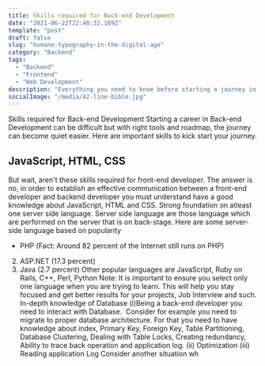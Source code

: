 ```yaml
---
title: Skills required for Back-end Development
date: "2021-06-22T22:40:32.169Z"
template: "post"
draft: false
slug: "humane-typography-in-the-digital-age"
category: "Backend"
tags:
  - "Backend"
  - "Frontend"
  - "Web Development"
description: "Everything you need to knoe before starting a journey in Backene Developement"
socialImage: "/media/42-line-bible.jpg"
---
```



Skills required for Back-end Development
Starting a career in Back-end Development can be difficult but with right tools and roadmap, the journey can become quiet easier.
Here are important skills to kick start your journey.
## JavaScript, HTML, CSS
But wait, aren't these skills required for front-end developer. The answer is no, in order to establish an effective communication between a front-end developer and backend developer you must understand have a good knowledge about JavaScript, HTML and CSS.
Strong foundation on atleast one server side language.
Server side language are those language which are performed on the server that is on back-stage.
Here are some server-side language based on popularity
- PHP (Fact: Around 82 percent of the Internet still runs on PHP)
2. ASP.NET (17.3 percent)
3. Java (2.7 percent)
Other popular languages are JavaScript, Ruby on Rails, C++, Perl, Python
Note: It is important to ensure you select only one language when you are trying to learn. This will help you stay focused and get better results for your projects, Job Interview and such.
In-depth knowledge of Database
(i)Being a back-end developer you need to interact with Database. 
Consider for example you need to migrate to proper database architecture.
For that you need to have knowledge about index, Primary Key, Foreign Key, Table Partitioning, Database Clustering, Dealing with Table Locks, Creating redundancy,
Ability to trace back operation and application log.
(ii) Optimization
(iii) Reading application Log
Consider another situation wh
